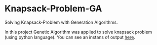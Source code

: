 # Knapsack-Problem-GA
Solving Knapsack-Problem with Generation Algorithms.

In this project Genetic Algorithm was applied to solve knapsack problem (using python language). You can see an instans of output [here](https://github.com/hamedkharazmi/Knapsack-Problem-GA/blob/master/files/README.md).
